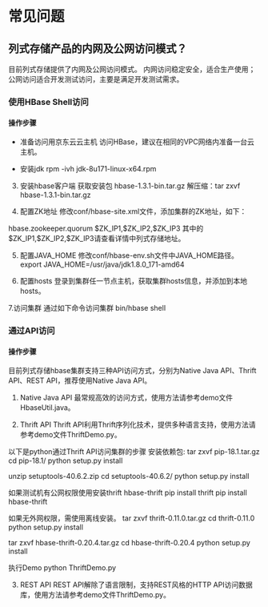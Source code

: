 # 常见问题

## 列式存储产品的内网及公网访问模式？

目前列式存储提供了内网及公网访问模式。
内网访问稳定安全，适合生产使用；公网访问适合开发测试访问，主要是满足开发测试需求。

### 使用HBase Shell访问
#### 操作步骤
- 准备访问用京东云云主机
访问HBase，建议在相同的VPC网络内准备一台云主机。

- 安装jdk
rpm -ivh jdk-8u171-linux-x64.rpm

3. 安装hbase客户端
获取安装包 hbase-1.3.1-bin.tar.gz
解压缩：tar zxvf hbase-1.3.1-bin.tar.gz

4. 配置ZK地址
修改conf/hbase-site.xml文件，添加集群的ZK地址，如下：
<configuration>
     <property>
         <name>hbase.zookeeper.quorum</name>
         <value>$ZK_IP1,$ZK_IP2,$ZK_IP3</value>
     </property>
</configuration>
其中的$ZK_IP1,$ZK_IP2,$ZK_IP3请查看详情中列式存储地址。

5. 配置JAVA_HOME 
修改conf/hbase-env.sh文件中JAVA_HOME路径。
export JAVA_HOME=/usr/java/jdk1.8.0_171-amd64

6. 配置hosts
登录到集群任一节点主机，获取集群hosts信息，并添加到本地hosts。

7.访问集群
通过如下命令访问集群
bin/hbase shell

### 通过API访问
#### 操作步骤
目前列式存储hbase集群支持三种API访问方式，分别为Native Java API、Thrift API、REST API，推荐使用Native Java API。

1. Native Java API
最常规高效的访问方式，使用方法请参考demo文件HbaseUtil.java。

2. Thrift API
Thrift API利用Thrift序列化技术，提供多种语言支持，使用方法请参考demo文件ThriftDemo.py。

以下是python通过Thrift API访问集群的步骤
安装依赖包:
tar zxvf pip-18.1.tar.gz
cd pip-18.1/
python setup.py install

unzip setuptools-40.6.2.zip
cd setuptools-40.6.2/
python setup.py install

如果测试机有公网权限使用安装thrift hbase-thrift
pip install thrift
pip install hbase-thrift

如果无外网权限，需使用离线安装。
tar zxvf thrift-0.11.0.tar.gz
cd thrift-0.11.0
python setup.py install

tar zxvf hbase-thrift-0.20.4.tar.gz
cd hbase-thrift-0.20.4
python setup.py install

执行Demo
python ThriftDemo.py

3. REST API 
REST API解除了语言限制，支持REST风格的HTTP API访问数据库，使用方法请参考demo文件ThriftDemo.py。

